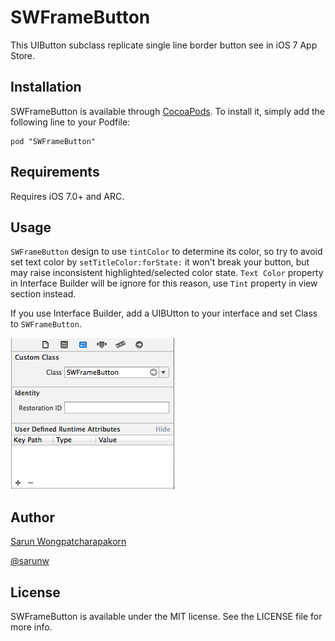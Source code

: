 # SWFrameButton

This UIButton subclass replicate single line border button see in iOS 7 App Store.

## Installation

SWFrameButton is available through [CocoaPods](http://cocoapods.org). To install
it, simply add the following line to your Podfile:

    pod "SWFrameButton"

## Requirements

Requires iOS 7.0+ and ARC.

## Usage

`SWFrameButton` design to use `tintColor` to determine its color, so try to avoid set text color by `setTitleColor:forState:` it won't break your button, but may raise inconsistent highlighted/selected color state. `Text Color` property in Interface Builder will be ignore for this reason, use `Tint` property in view section instead.

If you use Interface Builder, add a UIBUtton to your interface and set Class to `SWFrameButton`.

![Use with storyboard](/Documentation/Images/use-with-storyboard.png)

## Author

[Sarun Wongpatcharapakorn](https://github.com/sarunw)

[@sarunw](https://twitter.com/sarunw)

## License

SWFrameButton is available under the MIT license. See the LICENSE file for more info.
